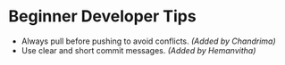 # Beginner Developer Tips

- Always pull before pushing to avoid conflicts. *(Added by Chandrima)*
- Use clear and short commit messages. *(Added by Hemanvitha)*
